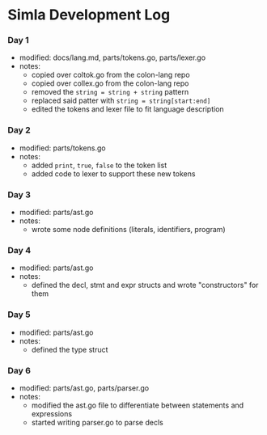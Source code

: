 # Simla Development Log

### Day 1
- modified: docs/lang.md, parts/tokens.go, parts/lexer.go
- notes:
    - copied over coltok.go from the colon-lang repo
    - copied over collex.go from the colon-lang repo
    - removed the `string = string + string` pattern
    - replaced said patter with `string = string[start:end]`
    - edited the tokens and lexer file to fit language description

### Day 2
- modified: parts/tokens.go
- notes:
    - added `print`, `true`, `false` to the token list
    - added code to lexer to support these new tokens

### Day 3
- modified: parts/ast.go
- notes:
    - wrote some node definitions (literals, identifiers, program)

### Day 4
- modified: parts/ast.go
- notes:
    - defined the decl, stmt and expr structs and wrote "constructors" for them

### Day 5
- modified: parts/ast.go
- notes:
    - defined the type struct

### Day 6
- modified: parts/ast.go, parts/parser.go
- notes:
    - modified the ast.go file to differentiate between statements and expressions
	- started writing parser.go to parse decls
